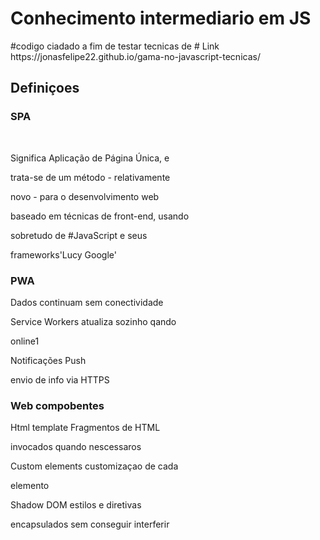 <h1>Conhecimento intermediario em JS</h1>
#codigo ciadado a fim de testar tecnicas de #
Link https://jonasfelipe22.github.io/gama-no-javascript-tecnicas/ 


<p><h2>Definiçoes</h2> 
<p><h3>SPA </h3><br />
<p>Significa Aplicação de Página Única, e <p>trata-se de um método - relativamente <p>novo - para o desenvolvimento web <p>baseado em técnicas de front-end, usando <p>sobretudo de #JavaScript e seus <p>frameworks'Lucy Google'
<br />
<h3>PWA </h3>
<p>Dados continuam sem conectividade
<p>Service Workers atualiza sozinho qando <p>online1
<p>Notificações Push  
<p>envio de info via HTTPS
<br />
<h3>Web compobentes</h3>
<p>Html template Fragmentos de HTML <p>invocados quando nescessaros
<p>Custom elements customizaçao de cada <p>elemento
<p>Shadow DOM estilos e diretivas <p>encapsulados sem conseguir interferir 

